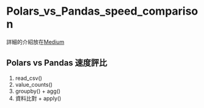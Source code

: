 # Polars_vs_Pandas_speed_comparison    
詳細的介紹放在[Medium]([https://medium.com/@fearless_fusion_snake_755/polars-v-s-pandas%E8%B3%87%E6%96%99%E8%99%95%E7%90%86%E9%80%9F%E5%BA%A6%E5%A4%A7%E6%AF%94%E6%8B%9A-1a9801dfc9])  
## Polars vs Pandas 速度評比  
1. read_csv()  
2. value_counts()  
3. groupby() + agg()  
4. 資料比對 + apply()
